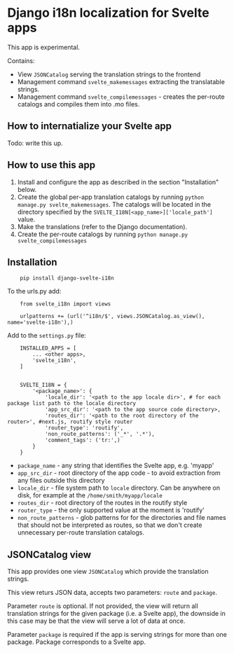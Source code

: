 Django i18n localization for Svelte apps
========================================

This app is experimental.

Contains:

* View `JSONCatalog` serving the translation strings to the frontend
* Management command `svelte_makemessages` extracting the translatable strings.
* Management command `svelte_compilemessages` - creates the per-route catalogs and compiles them into .mo files.


How to internatialize your Svelte app
-------------------------------------

Todo: write this up.


How to use this app
-------------------

1) Install and configure the app as described in the section "Installation" below.
2) Create the global per-app translation catalogs by running `python manage.py svelte_makemessages`.
   The catalogs will be located in the directory specified
   by the `SVELTE_I18N[<app_name>]['locale_path']` value.
3) Make the translations (refer to the Django documentation).
4) Create the per-route catalogs by running `python manage.py svelte_compilemessages`


Installation
------------

```
    pip install django-svelte-i18n
```

To the urls.py add:

```
    from svelte_i18n import views

    urlpatterns += (url('^i18n/$', views.JSONCatalog.as_view(), name='svelte-i18n'),)
```

Add to the `settings.py` file:


```
    INSTALLED_APPS = [
        ... <other apps>,
        'svelte_i18n',
    ]


    SVELTE_I18N = {
        '<package_name>': {
            'locale_dir': '<path to the app locale dir>', # for each package list path to the locale directory
            'app_src_dir': '<path to the app source code directory>,
            'routes_dir': '<path to the root directory of the router>', #next.js, routify style router
            'router_type': 'routify',
            'non_route_patterns': ('_*', '.*'),
            'comment_tags': ('tr:',)
        }
    }
```

* `package_name` - any string that identifies the Svelte app, e.g. 'myapp'
* `app_src_dir` - root directory of the app code - to avoid extraction from any files
              outside this directory
* `locale_dir` - file system path to `locale` directory. Can be anywhere on disk,
                 for example at the `/home/smith/myapp/locale`
* `routes_dir` - root directory of the routes in the routify style
* `router_type` - the only supported value at the moment is 'routify'
* `non_route_patterns` - glob patterns for for the directories and file names
                          that should not be interpreted as routes, so that
                          we don't create unnecessary per-route translation catalogs.


JSONCatalog view
----------------

This app provides one view `JSONCatalog` which provide the translation strings.

This view returs JSON data, accepts two parameters: `route` and `package`.

Parameter `route` is optional. If not provided, the view will return all translation
strings for the given package (i.e. a Svelte app),
the downside in this case may be
that the view will serve a lot of data at once.

Parameter `package` is required if the app is serving strings for more than one package.
Package corresponds to a Svelte app.
